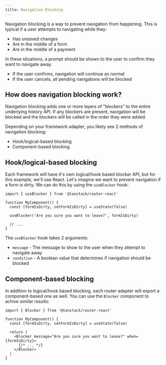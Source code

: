 ```yaml
---
title: Navigation Blocking
---
```


Navigation blocking is a way to prevent navigation from happening. This is typical if a user attempts to navigating while they:

- Has unsaved changes
- Are in the middle of a form
- Are in the middle of a payment

In these situations, a prompt should be shown to the user to confirm they want to navigate away.

- If the user confirms, navigation will continue as normal
- If the user cancels, all pending navigations will be blocked

## How does navigation blocking work?

Navigation blocking adds one or more layers of "blockers" to the entire underlying history API. If any blockers are present, navigation will be blocked and the blockers will be called in the order they were added.

Depending on your framework adapter, you likely see 2 methods of navigation blocking:

- Hook/logical-based blocking
- Component-based blocking

## Hook/logical-based blocking

Each framework will have it's own logical/hook based blocker API, but for this example, we'll use React. Let's imagine we want to prevent navigation if a form is dirty. We can do this by using the `useBlocker` hook:

```tsx
import { useBlocker } from '@tanstack/router-react'

function MyComponent() {
  const [formIsDirty, setFormIsDirty] = useState(false)

  useBlocker('Are you sure you want to leave?', formIsDirty)

  // ...
}
```

The `useBlocker` hook takes 2 arguments:

- `message` - The message to show to the user when they attempt to navigate away
- `condition` - A boolean value that determines if navigation should be blocked

## Component-based blocking

In addition to logical/hook based blocking, each router adapter will export a component-based one as well. You can use the `Blocker` component to achive similar results:

```tsx
import { Blocker } from '@tanstack/router-react'

function MyComponent() {
  const [formIsDirty, setFormIsDirty] = useState(false)

  return (
    <Blocker message="Are you sure you want to leave?" when={formIsDirty}>
      {/* ... */}
    </Blocker>
  )
}
```
